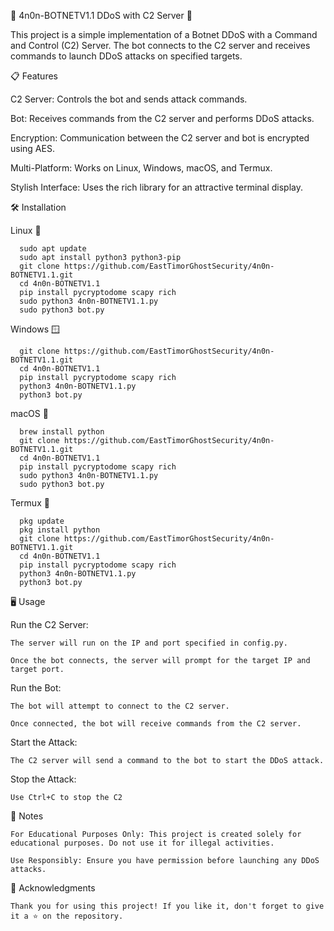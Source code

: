🚀 4n0n-BOTNETV1.1 DDoS with C2 Server 🚀
    
This project is a simple implementation of a Botnet DDoS with a Command and Control (C2) Server. The bot connects to the C2 server and receives commands to launch DDoS attacks on specified targets.

📋 Features

C2 Server: Controls the bot and sends attack commands.

Bot: Receives commands from the C2 server and performs DDoS attacks.

Encryption: Communication between the C2 server and bot is encrypted using AES.

Multi-Platform: Works on Linux, Windows, macOS, and Termux.

Stylish Interface: Uses the rich library for an attractive terminal display.

🛠️ Installation

Linux 🐧

      sudo apt update
      sudo apt install python3 python3-pip
      git clone https://github.com/EastTimorGhostSecurity/4n0n-BOTNETV1.1.git
      cd 4n0n-BOTNETV1.1
      pip install pycryptodome scapy rich
      sudo python3 4n0n-BOTNETV1.1.py
      sudo python3 bot.py

Windows 🪟

      git clone https://github.com/EastTimorGhostSecurity/4n0n-BOTNETV1.1.git
      cd 4n0n-BOTNETV1.1
      pip install pycryptodome scapy rich
      python3 4n0n-BOTNETV1.1.py
      python3 bot.py

macOS 🍏

      brew install python
      git clone https://github.com/EastTimorGhostSecurity/4n0n-BOTNETV1.1.git
      cd 4n0n-BOTNETV1.1
      pip install pycryptodome scapy rich
      sudo python3 4n0n-BOTNETV1.1.py
      sudo python3 bot.py

Termux 📱

      pkg update
      pkg install python
      git clone https://github.com/EastTimorGhostSecurity/4n0n-BOTNETV1.1.git
      cd 4n0n-BOTNETV1.1
      pip install pycryptodome scapy rich
      python3 4n0n-BOTNETV1.1.py
      python3 bot.py

🖥️ Usage

   Run the C2 Server:

    The server will run on the IP and port specified in config.py.

    Once the bot connects, the server will prompt for the target IP and target port.

   Run the Bot:

    The bot will attempt to connect to the C2 server.

    Once connected, the bot will receive commands from the C2 server.

   Start the Attack:

    The C2 server will send a command to the bot to start the DDoS attack.

   Stop the Attack:

    Use Ctrl+C to stop the C2 

📝 Notes

    For Educational Purposes Only: This project is created solely for educational purposes. Do not use it for illegal activities.

    Use Responsibly: Ensure you have permission before launching any DDoS attacks.

🙏 Acknowledgments

    Thank you for using this project! If you like it, don't forget to give it a ⭐ on the repository.
